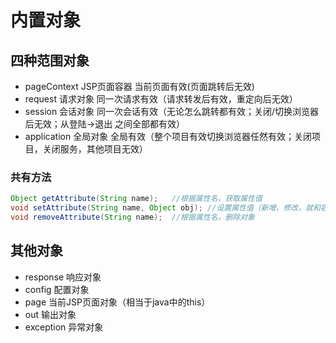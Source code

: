 # 内置对象

## 四种范围对象
* pageContext      JSP页面容器      当前页面有效(页面跳转后无效)
* request          请求对象         同一次请求有效（请求转发后有效，重定向后无效）
* session          会话对象         同一次会话有效（无论怎么跳转都有效；关闭/切换浏览器后无效；从登陆->退出 之间全部都有效）
* application      全局对象         全局有效（整个项目有效切换浏览器任然有效；关闭项目，关闭服务，其他项目无效）

### 共有方法
~~~java
Object getAttribute(String name);   //根据属性名，获取属性值
void setAttribute(String name, Object obj); //设置属性值（新增，修改，就和容器map一样）
void removeAttribute(String name);  //根据属性名，删除对象
~~~


## 其他对象
* response         响应对象
* config           配置对象
* page             当前JSP页面对象（相当于java中的this）
* out              输出对象
* exception        异常对象 